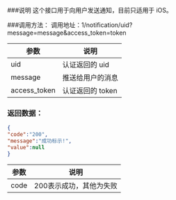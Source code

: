 ###说明
这个接口用于向用户发送通知，目前只适用于 iOS。

###调用方法：
调用地址：1/notification/uid?message=message&access_token=token

参数|说明
---|---
uid|认证返回的 uid
message|推送给用户的消息
access_token|认证返回的 token
	
### 返回数据：

```json
{
"code":"200",
"message":"成功标示!",
"value":null
}
```

参数|说明
---|---
code|200表示成功，其他为失败
